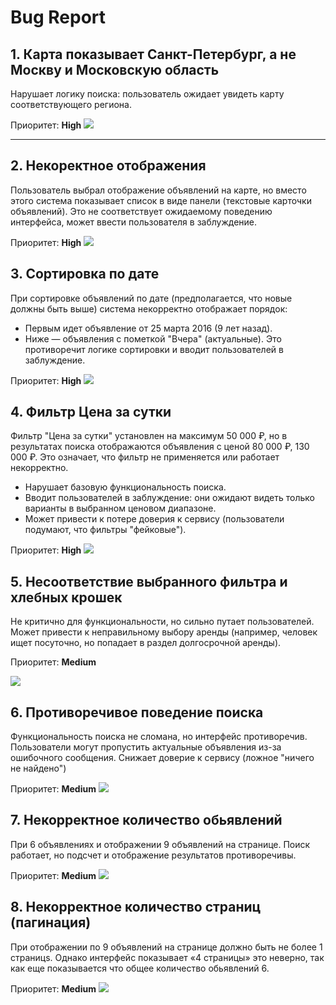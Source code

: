 # Bug Report 

## 1. Карта показывает Санкт-Петербург, а не Москву и Московскую область
Нарушает логику поиска: пользователь ожидает увидеть карту соответствующего региона.

Приоритет: **High**
![](taskOnePage/bugOne.png)

-------------------
 ## 2. Некоректное отображения
 Пользователь выбрал отображение объявлений на карте, но вместо этого система показывает список в виде панели (текстовые карточки объявлений). 
 Это не соответствует ожидаемому поведению интерфейса, может ввести пользователя в заблуждение.
 
 Приоритет: **High**
 ![](taskOnePage/bugTwo.png)

 ## 3. Сортировка по дате
При сортировке объявлений по дате (предполагается, что новые должны быть выше) система некорректно отображает порядок:

- Первым идет объявление от 25 марта 2016 (9 лет назад).
- Ниже — объявления с пометкой "Вчера" (актуальные).
Это противоречит логике сортировки и вводит пользователей в заблуждение.

Приоритет: **High**
![](taskOnePage/bugThree.png)

## 4. Фильтр Цена за сутки
Фильтр "Цена за сутки" установлен на максимум 50 000 ₽, но в результатах поиска отображаются объявления с ценой 80 000 ₽, 130 000 ₽.
Это означает, что фильтр не применяется или работает некорректно.

- Нарушает базовую функциональность поиска.
- Вводит пользователей в заблуждение: они ожидают видеть только варианты в выбранном ценовом диапазоне.
- Может привести к потере доверия к сервису (пользователи подумают, что фильтры "фейковые").

Приоритет: **High**
![](taskOnePage/bugFour.png)

## 5. Несоответствие выбранного фильтра и хлебных крошек
Не критично для функциональности, но сильно путает пользователей.
Может привести к неправильному выбору аренды (например, человек ищет посуточно, но попадает в раздел долгосрочной аренды).

Приоритет: **Medium**

![](taskOnePage/bugFive.png)

## 6. Противоречивое поведение поиска
Функциональность поиска не сломана, но интерфейс противоречив.
Пользователи могут пропустить актуальные объявления из-за ошибочного сообщения.
Снижает доверие к сервису (ложное "ничего не найдено")

Приоритет: **Medium**
![](taskOnePage/bugSix.png)

## 7. Некорректное количество обьявлений 

При 6 объявлениях и отображении 9 объявлений на странице.
Поиск работает, но подсчет и отображение результатов противоречивы.

Приоритет: **Medium**
![](taskOnePage/bugSevenOne.png)

## 8. Некорректное количество страниц (пагинация) 
При отображении по 9 объявлений на странице должно быть не более 1 страницs. 
Однако интерфейс показывает «4 страницы» это неверно, так как еще показывается что общее количество обьявлений 6.

Приоритет: **Medium**
![](taskOnePage/bugSevenTwo.png)






